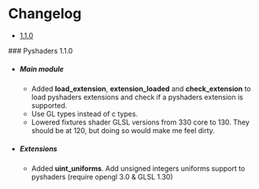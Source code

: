 # Changelog

- [1.1.0](#oneonezero)

<a name="oneonezero"/>
### Pyshaders 1.1.0

- ##### Main module
    - Added **load_extension**, **extension_loaded** and **check_extension** to load pyshaders extensions and check if a pyshaders extension is supported.
    - Use GL types instead of c types.
    - Lowered fixtures shader GLSL versions from 330 core to 130. They should be at 120, but doing so would make me feel dirty.
- ##### Extensions
    - Added **uint_uniforms**. Add unsigned integers uniforms support to pyshaders (require opengl 3.0 & GLSL 1.30)
